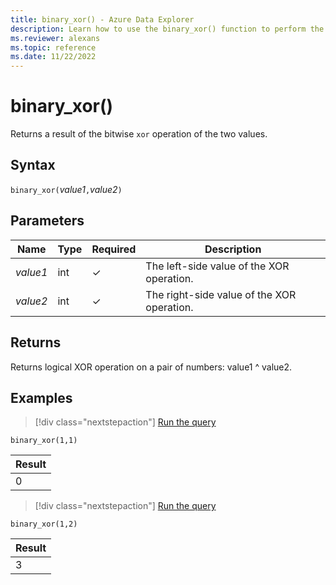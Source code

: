 ```yaml
---
title: binary_xor() - Azure Data Explorer
description: Learn how to use the binary_xor() function to perform the bitwise xor operation on a pair of values.
ms.reviewer: alexans
ms.topic: reference
ms.date: 11/22/2022
---
```

# binary_xor()

Returns a result of the bitwise `xor` operation of the two values.

## Syntax

`binary_xor(`*value1*`,`*value2*`)`

## Parameters

| Name | Type | Required | Description |
|--|--|--|--|
| *value1* | int | &check; | The left-side value of the XOR operation. |
| *value2* | int | &check; | The right-side value of the XOR operation. |

## Returns

Returns logical XOR operation on a pair of numbers: value1 ^ value2.

## Examples

> [!div class="nextstepaction"]
> <a href="https://dataexplorer.azure.com/clusters/help/databases/Samples?query=H4sIAAAAAAAAAysoyswr0UjKzEssqoyvyC/SMNQx1NQEAKWP8zEWAAAA" target="_blank">Run the query</a>

```kusto
binary_xor(1,1)
```

|Result|
|------|
|0 |

> [!div class="nextstepaction"]
> <a href="https://dataexplorer.azure.com/clusters/help/databases/Samples?query=H4sIAAAAAAAAAysoyswr0UjKzEssqoyvyC/SMNQx0tQEAPwxtTMWAAAA" target="_blank">Run the query</a>

```kusto
binary_xor(1,2)
```

|Result|
|------|
|3 |
